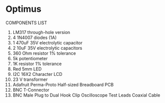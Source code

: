 # Optimus

COMPONENTS LIST 

1. LM317 through-hole version 
2. 4 1N4007 diodes (1A) 
3. 1  470uF 35V electrolytic capacitor 
4. 2  10uF  35V electrolytic capacitors
5. 360 Ohm resistor 1% tolerance
6. 5k potentiometer
7. 1K resistor 1% tolerance 
8.  Red 5mm LED
9. I2C 16X2 Character LCD
10. 23 V transformer 
11. Adafruit Perma-Proto Half-sized Breadboard PCB
12. BNC T-Connector
13. BNC Male Plug to Dual Hook Clip Oscilloscope Test Leads Coaxial Cable
